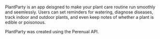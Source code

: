 PlantParty is an app deisgned to make your plant care routine run smoothly and seemlessly. Users can set reminders for watering, diagnose diseases, track indoor and outdoor plants, and even keep notes of whether a plant is edible or poisonous.

PlantParty was created using the Perenual API.